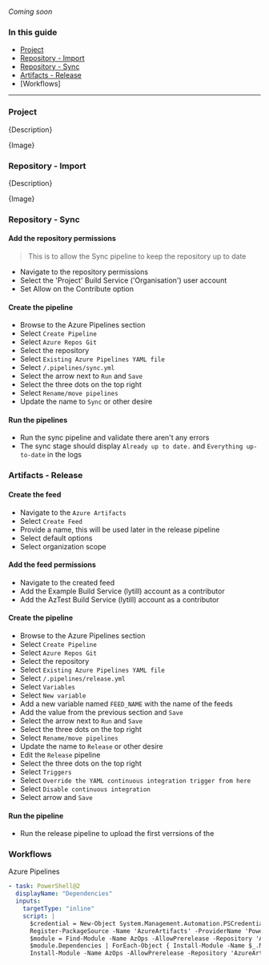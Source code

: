 _Coming soon_

### In this guide

- [Project](#project)
- [Repository - Import](#repository-import)
- [Repository - Sync](#repository-sync)
- [Artifacts - Release](#artifacts-release)
- [Workflows]

---

### Project

{Description}

{Image}

### Repository - Import

{Description}

{Image}

### Repository - Sync

#### Add the repository permissions

> This is to allow the Sync pipeline to keep the repository up to date

- Navigate to the repository permissions
- Select the 'Project' Build Service ('Organisation') user account
- Set Allow on the Contribute option

#### Create the pipeline

- Browse to the Azure Pipelines section
- Select `Create Pipeline`
- Select `Azure Repos Git`
- Select the repository
- Select `Existing Azure Pipelines YAML file`
- Select `/.pipelines/sync.yml`
- Select the arrow next to `Run` and `Save`
- Select the three dots on the top right
- Select `Rename/move pipelines`
- Update the name to `Sync` or other desire

#### Run the pipelines

- Run the sync pipeline and validate there aren't any errors
- The sync stage should display `Already up to date.` and `Everything up-to-date` in the logs

### Artifacts - Release

#### Create the feed

- Navigate to the `Azure Artifacts`
- Select `Create Feed`
- Provide a name, this will be used later in the release pipeline
- Select default options
- Select organization scope

#### Add the feed permissions

- Navigate to the created feed
- Add the Example Build Service (lytill) account as a contributor
- Add the AzTest Build Service (lytill) account as a contributor

#### Create the pipeline

- Browse to the Azure Pipelines section
- Select `Create Pipeline`
- Select `Azure Repos Git`
- Select the repository
- Select `Existing Azure Pipelines YAML file`
- Select `/.pipelines/release.yml`
- Select `Variables`
- Select `New variable`
- Add a new variable named `FEED_NAME` with the name of the feeds
- Add the value from the previous section and `Save`
- Select the arrow next to `Run` and `Save`
- Select the three dots on the top right
- Select `Rename/move pipelines`
- Update the name to `Release` or other desire
- Edit the `Release` pipeline
- Select the three dots on the top right
- Select `Triggers`
- Select `Override the YAML continuous integration trigger from here`
- Select `Disable continuous integration`
- Select arrow and `Save`

#### Run the pipeline

- Run the release pipeline to upload the first verrsions of the

### Workflows

Azure Pipelines

```yml
- task: PowerShell@2
  displayName: "Dependencies"
  inputs:
    targetType: "inline"
    script: |
      $credential = New-Object System.Management.Automation.PSCredential("$(System.AccessToken)",(ConvertTo-SecureString -String $(System.AccessToken) -AsPlainText -Force))
      Register-PackageSource -Name 'AzureArtifacts' -ProviderName 'PowerShellGet' -Location https://pkgs.dev.azure.com/{orgName}/_packaging/{feedName}/nuget/v2/ -Credential $credential
      $module = Find-Module -Name AzOps -AllowPrerelease -Repository 'AzureArtifacts' -Credential $credential
      $module.Dependencies | ForEach-Object { Install-Module -Name $_.Name -RequiredVersion $_.MinimumVersion -Repository 'AzureArtifacts' -Credential $credential -Force }
      Install-Module -Name AzOps -AllowPrerelease -Repository 'AzureArtifacts' -Credential $credential -Force
```
